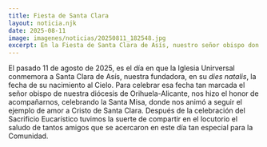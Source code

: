```yaml
---
title: Fiesta de Santa Clara
layout: noticia.njk
date: 2025-08-11
image: imagenes/noticias/20250811_182548.jpg
excerpt: En la Fiesta de Santa Clara de Asís, nuestro señor obispo don José Ignacio Munilla, ofició la Santa Misa.
---
```


El pasado 11 de agosto de 2025, es el día en que la Iglesia Unirversal conmemora a Santa Clara de Asís, nuestra fundadora, en su _dies natalis_, la fecha de su nacimiento al Cielo. Para celebrar esa fecha tan marcada el señor obispo de nuestra diócesis de Orihuela-Alicante, nos hizo el honor de acompañarnos, celebrando la Santa Misa, donde nos animó a seguir el ejemplo de amor a Cristo de Santa Clara. Después de la celebración del Sacrificio Eucarístico tuvimos la suerte de compartir en el locutorio el saludo de tantos amigos que se acercaron en este día tan especial para la Comunidad.
